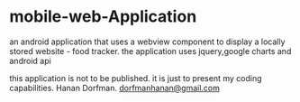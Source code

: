 # mobile-web-Application

an android application that uses a webview component to display a locally stored website - food tracker.
the application uses jquery,google charts and android api

this application is not to be published. it is just to present my coding capabilities.
Hanan Dorfman.
dorfmanhanan@gmail.com

